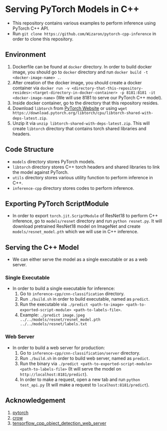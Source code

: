 # Serving PyTorch Models in C++

* This repository contains various examples to perform inference using PyTorch C++ API.
* Run `git clone https://github.com/Wizaron/pytorch-cpp-inference` in order to clone this repository.

## Environment

1. Dockerfile can be found at `docker` directory. In order to build docker image, you should go to `docker` directory and run `docker build -t <docker-image-name> .`.
2. After creation of the docker image, you should create a docker container via `docker run -v <directory-that-this-repository-resides>:<target-directory-in-docker-container> -p 8181:8181 -it <docker-image-name>` (We will use 8181 to serve our PyTorch C++ model).
3. Inside docker container, go to the directory that this repository resides.
4. Download `libtorch` from [PyTorch Website](https://pytorch.org/get-started/locally/) or using `wget https://download.pytorch.org/libtorch/cpu/libtorch-shared-with-deps-latest.zip`.
5. Unzip it via `unzip libtorch-shared-with-deps-latest.zip`. This will create `libtorch` directory that contains torch shared libraries and headers.

## Code Structure

* `models` directory stores PyTorch models.
* `libtorch` directory stores C++ torch headers and shared libraries to link the model against PyTorch.
* `utils` directory stores various utility function to perform inference in C++.
* `inference-cpp` directory stores codes to perform inference.

## Exporting PyTorch ScriptModule

* In order to export `torch.jit.ScriptModule` of ResNet18 to perform C++ inference, go to `models/resnet` directory and run `python resnet.py`. It will download pretrained ResNet18 model on ImageNet and create `models/resnet_model.pth` which we will use in C++ inference.

## Serving the C++ Model

* We can either serve the model as a single executable or as a web server.

### Single Executable

* In order to build a single executable for inference:
	1. Go to `inference-cpp/cnn-classification` directory.
	2. Run `./build.sh` in order to build executable, named as `predict`.
	3. Run the executable via `./predict <path-to-image> <path-to-exported-script-module> <path-to-labels-file>`.
	4. Example: `./predict image.jpeg ../../models/resnet/resnet_model.pth ../../models/resnet/labels.txt`

### Web Server

* In order to build a web server for production:
	1. Go to `inference-cpp/cnn-classification/server` directory.
	2. Run `./build.sh` in order to build web server, named as `predict`.
	3. Run the binary via `./predict <path-to-exported-script-module> <path-to-labels-file>` (It will serve the model on `http://localhost:8181/predict`).
	4. In order to make a request, open a new tab and run `python test_api.py` (It will make a request to `localhost:8181/predict`).

## Acknowledgement

1. [pytorch](https://pytorch.org)
2. [crow](https://github.com/ipkn/crow)
3. [tensorflow_cpp_object_detection_web_server](https://github.com/CasiaFan/tensorflow_cpp_object_detection_web_server)
